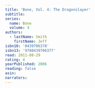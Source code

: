 ```yaml
---
title: 'Bone, Vol. 4: The Dragonslayer'
subtitle:
series:
  name: Bone
  volume: 4
authors:
  - lastName: Smith
    firstName: Jeff
isbn10: '0439706378'
isbn13: '9780439706377'
read: 2011-08-29
rating: 4
yearPublished: 2006
reading: false
asin:
narrators:
---
```

